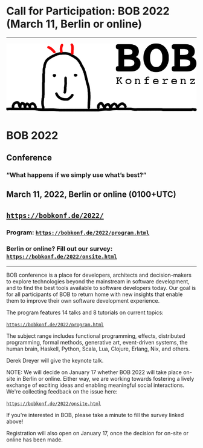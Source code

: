 ---
---

<head><meta charset="utf-8"></head>

# Call for Participation: BOB 2022 (March 11, Berlin or online)

<hr/>

![BOB Logo](/images/bob_head.png)

# BOB 2022

## Conference

### “What happens if we simply use what’s best?”

## March 11, 2022, Berlin or online (0100+UTC)

## [`https://bobkonf.de/2022/`](https://bobkonf.de/2022/)

### Program: [`https://bobkonf.de/2022/program.html`](https://bobkonf.de/2022/program.html)

### Berlin or online? Fill out our survey: [`https://bobkonf.de/2022/onsite.html`](https://bobkonf.de/2022/onsite.html)

<hr/>

BOB conference is a place for developers, architects and decision-makers
to explore technologies beyond the mainstream in software development,
and to find the best tools available to software developers today. Our
goal is for all participants of BOB to return home with new insights
that enable them to improve their own software development
experience.

The program features 14 talks and 8 tutorials on current topics:

[`https://bobkonf.de/2022/program.html`](https://bobkonf.de/2022/program.html)

The subject range includes functional programming, effects,
distributed programming, formal methods, generative art, event-driven
systems, the human brain, Haskell, Python, Scala, Lua, Clojure,
Erlang, Nix, and others.

Derek Dreyer will give the keynote talk.

NOTE: We will decide on January 17 whether BOB 2022 will take place
on-site in Berlin or online. Either way, we are working towards
fostering a lively exchange of exciting ideas and enabling meaningful
social interactions.  We're collecting feedback on the issue here:

[`https://bobkonf.de/2022/onsite.html`](https://bobkonf.de/2022/onsite.html)

If you're interested in BOB, please take a minute to fill the survey
linked above!

Registration will also open on January 17, once the decision for
on-site or online has been made.

